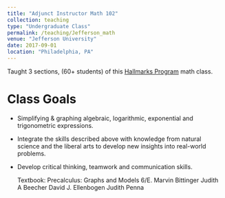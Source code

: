 ```yaml
---
title: "Adjunct Instructor Math 102"
collection: teaching
type: "Undergraduate Class"
permalink: /teaching/Jefferson_math
venue: "Jefferson University"
date: 2017-09-01
location: "Philadelphia, PA"
---
```


Taught 3 sections, (60+ students) of this [Hallmarks Program](https://www.jefferson.edu/academics/hallmarks.html) math class. 


Class Goals 
======
- Simplifying & graphing algebraic, logarithmic, exponential and trigonometric expressions.
- Integrate the skills described above with knowledge from natural science and the liberal arts to develop new insights into real-world problems.
- Develop critical thinking, teamwork and communication skills.

  Textbook: Precalculus: Graphs and Models 6/E. Marvin Bittinger Judith A Beecher David J. Ellenbogen Judith Penna
